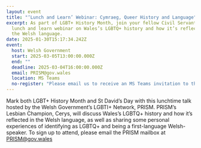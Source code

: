 ```yaml
---
layout: event
title: "‘Lunch and Learn’ Webinar: Cymraeg, Queer History and Language"
excerpt: As part of LGBT+ History Month, join your fellow Civil Servants for a
  lunch and learn webinar on Wales’s LGBTQ+ history and how it’s reflected in
  the Welsh language.
date: 2025-01-30T15:17:34.242Z
event:
  host: Welsh Government
  start: 2025-03-05T13:00:00.000Z
  end: ""
  deadline: 2025-03-04T16:00:00.000Z
  email: PRISM@gov.wales
  location: MS Teams
  no-register: "Please email us to receive an MS Teams invitation to the webinar. "
---
```

Mark both LGBT+ History Month and St David’s Day with this lunchtime talk hosted by the Welsh Government’s LGBTI+ Network, PRISM. PRISM’s Lesbian Champion, Cerys, will discuss Wales’s LGBTQ+ history and how it’s reflected in the Welsh language, as well as sharing some personal experiences of identifying as LGBTQ+ and being a first-language Welsh-speaker. To sign up to attend, please email the PRISM mailbox at [PRISM@gov.wales](mailto:PRISM@gov.wales)